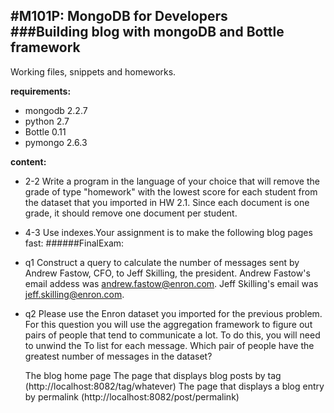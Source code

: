 #M101P: MongoDB for Developers  
###Building blog with mongoDB and Bottle framework
---
Working files, snippets and homeworks.  

__requirements:__ 

*   mongodb 2.2.7 
*   python 2.7
*   Bottle 0.11
*   pymongo 2.6.3

__content:__

*	2-2 Write a program in the language of your choice that will remove the grade of type "homework" with the lowest score for each student from the dataset that you imported in HW 2.1. Since each document is one grade, it should remove one document per student.
*   4-3 Use indexes.Your assignment is to make the following blog pages fast:
######FinalExam:
*	q1 Construct a query to calculate the number of messages sent by Andrew Fastow, CFO, to Jeff Skilling, the president. Andrew Fastow's email addess was andrew.fastow@enron.com. Jeff Skilling's email was jeff.skilling@enron.com. 
*	q2 Please use the Enron dataset you imported for the previous problem. For this question you will use the aggregation framework to figure out pairs of people that tend to communicate a lot. To do this, you will need to unwind the To list for each message. Which pair of people have the greatest number of messages in the dataset?

    The blog home page
    The page that displays blog posts by tag (http://localhost:8082/tag/whatever)
    The page that displays a blog entry by permalink (http://localhost:8082/post/permalink)